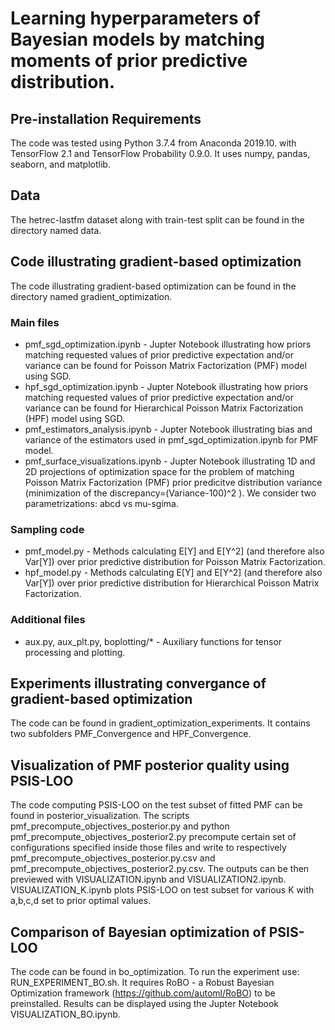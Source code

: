 # Learning hyperparameters of Bayesian models by matching moments of prior predictive distribution.


## Pre-installation Requirements

The code was tested using Python 3.7.4 from Anaconda 2019.10.
with TensorFlow 2.1 and TensorFlow Probability 0.9.0.
It uses numpy, pandas, seaborn, and matplotlib.


## Data

The hetrec-lastfm dataset along with train-test split can be found in the directory named data.


## Code illustrating gradient-based optimization

The code illustrating gradient-based optimization can be found in the directory named gradient_optimization.

### Main files 
  * pmf_sgd_optimization.ipynb  - Jupter Notebook illustrating how priors matching requested values of prior predictive expectation and/or variance can be found for Poisson Matrix Factorization (PMF) model using SGD.
  * hpf_sgd_optimization.ipynb  - Jupter Notebook illustrating how priors matching requested values of prior predictive expectation and/or variance can be found for Hierarchical Poisson Matrix Factorization (HPF) model using SGD.
  * pmf_estimators_analysis.ipynb  - Jupter Notebook illustrating bias and variance of the estimators used in pmf_sgd_optimization.ipynb for PMF model.
  * pmf_surface_visualizations.ipynb  - Jupter Notebook illustrating 1D and 2D projections of optimization space for the problem of matching Poisson Matrix Factorization (PMF) prior predicitve distribution variance (minimization of the discrepancy=(Variance-100)^2 ). We consider two parametrizations: abcd vs mu-sgima. 

### Sampling code 
  * pmf_model.py  - Methods calculating E[Y] and E[Y^2] (and therefore also Var[Y]) over prior predictive distribution for Poisson Matrix Factorization.
  * hpf_model.py  - Methods calculating E[Y] and E[Y^2] (and therefore also Var[Y]) over prior predictive distribution for Hierarchical Poisson Matrix Factorization.

### Additional files 
  * aux.py, aux_plt.py, boplotting/*  - Auxiliary functions for tensor processing and plotting.


## Experiments illustrating convergance of gradient-based optimization

The code can be found in gradient_optimization_experiments.
It contains two subfolders PMF_Convergence and HPF_Convergence.


## Visualization of PMF posterior quality using PSIS-LOO

The code computing PSIS-LOO on the test subset of fitted PMF can be found in posterior_visualization. The scripts pmf_precompute_objectives_posterior.py and python pmf_precompute_objectives_posterior2.py precompute certain set of configurations specified inside those files and write to respectively pmf_precompute_objectives_posterior.py.csv and pmf_precompute_objectives_posterior2.py.csv. The outputs can be then previewed with VISUALIZATION.ipynb and VISUALIZATION2.ipynb.
VISUALIZATION_K.ipynb plots PSIS-LOO on test subset for various K with a,b,c,d set to prior optimal values.


## Comparison of Bayesian optimization of PSIS-LOO 

The code can be found in bo_optimization. To run the experiment use: RUN_EXPERIMENT_BO.sh. 
It requires RoBO - a Robust Bayesian Optimization framework (https://github.com/automl/RoBO) to be preinstalled.
Results can be displayed using the Jupter Notebook VISUALIZATION_BO.ipynb.


